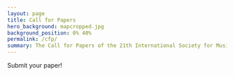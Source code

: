 ```yaml
---
layout: page
title: Call for Papers
hero_background: mapcropped.jpg
background_position: 0% 40%
permalink: /cfp/
summary: The Call for Papers of the 21th International Society for Music Information Retrieval Conference
---
```


Submit your paper!